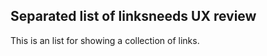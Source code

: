 <h2>Separated list of links<span class="status review">needs UX review</span></h2>

This is an list for showing a collection of links.